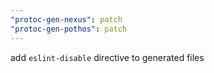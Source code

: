 ```yaml
---
"protoc-gen-nexus": patch
"protoc-gen-pothos": patch
---
```


add `eslint-disable` directive to generated files
